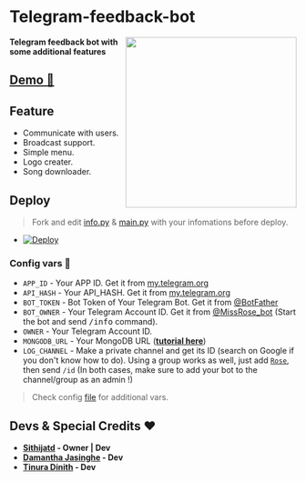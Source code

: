 # Telegram-feedback-bot
<div align="right">
 
 <img src="https://telegra.ph/file/f5bd79e18c655e7c4f955.jpg" align="right" width="300" height="300"/>
</div>

<p><b>Telegram feedback bot with some additional features</b></p> 

## [Demo 💎](https://t.me/ImSithijaBot)

## Feature
- Communicate with users.
- Broadcast support.
- Simple menu.
- Logo creater.
- Song downloader.

## Deploy
> Fork and edit [info.py](https://github.com/Sithijatd/Telegram-feedback-bot/blob/main/info.py) & [main.py](https://github.com/Sithijatd/Telegram-feedback-bot/blob/main/bot/main.py) with your infomations before deploy.

- [![Deploy](https://www.herokucdn.com/deploy/button.svg)](https://heroku.com/deploy?) 

### Config vars 📖
- `APP_ID` - Your APP ID. Get it from [my.telegram.org](my.telegram.org)
- `API_HASH` - Your API_HASH. Get it from [my.telegram.org](my.telegram.org)
- `BOT_TOKEN` - Bot Token of Your Telegram Bot. Get it from [@BotFather](https://t.me/BotFather)
- `BOT_OWNER` - Your Telegram Account ID. Get it from [@MissRose_bot](https://t.me/MissRose_bot) (Start the bot and send <samp>/info</samp> command).
- `OWNER` - Your Telegram Account ID.
- `MONGODB_URL` - Your MongoDB URL ([**tutorial here**](./CreateMongoDB.md))
- `LOG_CHANNEL` - Make a private channel and get its ID (search on Google if you don't know how to do). Using a group works as well, just add [`Rose`](https://t.me/MissRose_bot?startgroup=startbot), then send `/id` (In both cases, make sure to add your bot to the channel/group as an admin !)
> Check config [file](https://github.com/Sithijatd/Telegram-feedback-bot/blob/main/info.py) for additional vars.

## Devs & Special Credits ❤

- **[Sithijatd](https://github.com/WKRPrabashwara) - Owner | Dev**
- **[Damantha Jasinghe](https://github.com/Damantha126) - Dev**
-  **[Tinura Dinith](https://github.com/TinuraD) - Dev**
 </br></br>
